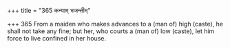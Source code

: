 +++
title = "365 कन्याम् भजन्तीम्"

+++
365	From a maiden who makes advances to a (man of) high (caste), he shall not take any fine; but her, who courts a (man of) low (caste), let him force to live confined in her house.